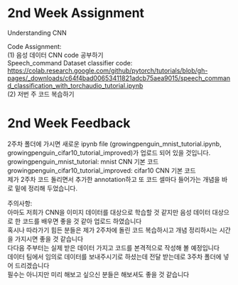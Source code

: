 # 2nd Week Assignment
Understanding CNN <br/>

Code Assignment: <br/>
(1) 음성 데이터 CNN code 공부하기 <br/>
Speech_command Dataset classifier code: <br/>
https://colab.research.google.com/github/pytorch/tutorials/blob/gh-pages/_downloads/c64f4bad00653411821adcb75aea9015/speech_command_classification_with_torchaudio_tutorial.ipynb <br/>
(2) 저번 주 코드 복습하기 <br/>


# 2nd Week Feedback 
2주차 폴더에 가시면 새로운 ipynb file (growingpenguin_mnist_tutorial.ipynb, growingpenguin_cifar10_tutorial_improved)가 업로드 되어 있을 것입니다. <br/>
growingpenguin_mnist_tutorial: mnist CNN 기본 코드 <br/>
growingpenguin_cifar10_tutorial_improved: cifar10 CNN 기본 코드 <br/>
제가 2주차 코드 돌리면서 추가한 annotation하고 또 코드 셀마다 들어가는 개념을 바로 밑에 정리해 두었습니다. <br/>

주의사항: <br/>
아마도 저희가 CNN을 이미지 데이터를 대상으로 학습할 것 같지만 음성 데이터 대상으로 한 코드를 배우면 좋을 것 같아 업로드 하였습니다 <br/>
혹시나 따라가기 힘든 분들은 제가 2주차에 돌린 코드 복습하시고 개념 정리하시는 시간을 가지시면 좋을 것 같습니다 <br/>
다다음 주부터는 실제 받은 데이터 가지고 코드를 본격적으로 작성해 볼 예정입니다 <br/>
데이터 팀에서 임의로 데이터를 보내주시기로 하셨는데 전달 받는데로 3주차 폴더에 넣어 드리겠습니다 <br/>
필수는 아니지만 미리 해보고 싶으신 분들은 해보셔도 좋을 것 같습니다 <br/>
